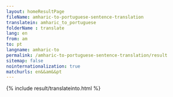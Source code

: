 ```yaml
---
layout: homeResultPage
fileName: amharic-to-portuguese-sentence-translation
translatein: amharic_to_portuguese
folderName : translate
lang: en
from: am
to: pt
langname: amharic-to
permalink: /amharic-to-portuguese-sentence-translation/result
sitemap: false
nointernationalization: true
matchurls: en&&am&&pt
---
```

{% include result/translateinto.html %}

<script src="/js/result/translation.js" data-foldername="{{page.folderName}}" data-lang="{{page.lang}}"></script>
